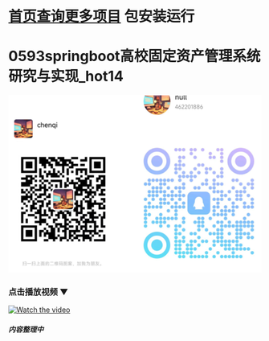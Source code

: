 # [首页查询更多项目](https://github.com/GraduationProject-springboot) 包安装运行


# 0593springboot高校固定资产管理系统研究与实现_hot14

![picture](https://raw.githubusercontent.com/GraduationProject-springboot/.github/main/img/wx.png)

### 点击播放视频 ▼
[![Watch the video](https://i.sstatic.net/Vp2cE.png)](https://www.bilibili.com/video/BV1eMbYemE1U?p=95)


#####   内容整理中  











